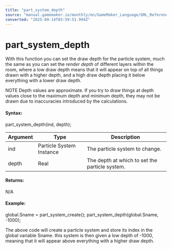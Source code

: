 ```yaml
---
title: "part_system_depth"
source: "manual.gamemaker.io/monthly/en/GameMaker_Language/GML_Reference/Drawing/Particles/Particle_Systems/part_system_depth.htm"
converted: "2025-09-14T03:59:51.994Z"
---
```


# part\_system\_depth

With this function you can set the draw depth for the particle system, much the same as you can set the _render depth_ of different layers within the room, where a low draw depth means that it will appear on top of all things drawn with a higher depth, and a high draw depth placing it below everything with a lower draw depth.

NOTE Depth values are approximate. If you try to draw things at depth values close to the maximum depth and minimum depth, they may not be drawn due to inaccuracies introduced by the calculations.

#### Syntax:

part\_system\_depth(ind, depth);

| Argument | Type | Description |
| --- | --- | --- |
| ind | Particle System Instance | The particle system to change. |
| depth | Real | The depth at which to set the particle system. |

#### Returns:

N/A

#### Example:

global.Sname = part\_system\_create();
part\_system\_depth(global.Sname, -1000);

The above code will create a particle system and store its index in the global variable Sname. this system is then given a low depth of -1000, meaning that it will appear above everything with a higher draw depth.